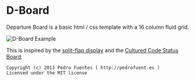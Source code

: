 D-Board
=======

Departure Board is a basic html / css template with a 16 column fluid grid.

![D-Board Example](https://raw.github.com/PedroFuentes/d-board/master/example.png)

This is inspired by the <a href="http://en.wikipedia.org/wiki/Split-flap_display">split-flap display</a> and the <a href="http://culturecode.com/status/">Cultured Code Status Board</a>.

    Copyright (c) 2013 Pedro Fuentes ( http://pedrofuent.es )
    Licensed under the MIT license
